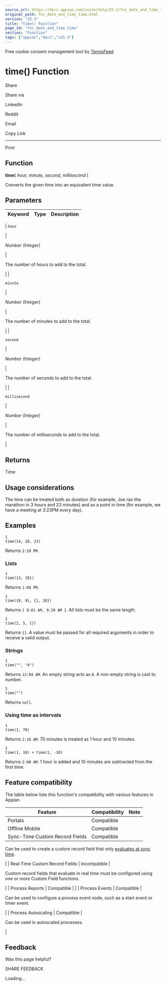 ```yaml
---
source_url: https://docs.appian.com/suite/help/25.3/fnc_date_and_time_time.html
original_path: fnc_date_and_time_time.html
version: "25.3"
title: "time() Function"
page_id: "fnc_date_and_time_time"
section: "Function"
tags: ["appian","docs","v25.3"]
---
```



Free cookie consent management tool by [TermsFeed](https://www.termsfeed.com/)

# time() Function

Share

Share via

LinkedIn

Reddit

Email

Copy Link

* * *

Print

## Function

**time**( _hour, minute, second, millisecond_ )

Converts the given time into an equivalent time value.

## Parameters

| Keyword | Type | Description |
| --- | --- | --- |
|
`hour`

 |

_Number (Integer)_

 |

The number of hours to add to the total.

 |
|

`minute`

 |

_Number (Integer)_

 |

The number of minutes to add to the total.

 |
|

`second`

 |

_Number (Integer)_

 |

The number of seconds to add to the total.

 |
|

`millisecond`

 |

_Number (Integer)_

 |

The number of milliseconds to add to the total.

 |

## Returns

Time

## Usage considerations

The time can be treated both as duration (for example, Joe ran the marathon in 3 hours and 23 minutes) and as a point in time (for example, we have a meeting at 3:23PM every day).

## Examples

```
1
time(14, 20, 23)
```

Returns `2:20 PM`.

### Lists

```
1
time(13, {8})
```

Returns `1:08 PM`.

```
1
time({8, 9}, {1, 20})
```

Returns `{ 8:01 AM, 9:20 AM }`. All lists must be the same length.

```
1
time(2, 5, {})
```

Returns `{}`. A value must be passed for all required arguments in order to receive a valid output.

### Strings

```
1
time("", "4")
```

Returns `12:04 AM`. An empty string acts as `0`. A non-empty string is cast to number.

```
1
time("")
```

Returns `null`.

### Using time as intervals

```
1
time(1, 70)
```

Returns `2:10 AM`. 70 minutes is treated as 1 hour and 10 minutes.

```
1
time(1, 10) + time(1, -10)
```

Returns `2:00 AM`. 1 hour is added and 10 minutes are subtracted from the first time.

## Feature compatibility

The table below lists this function's compatibility with various features in Appian.

| Feature | Compatibility | Note |
| --- | --- | --- |
| Portals | Compatible |  |
| Offline Mobile | Compatible |  |
| Sync-Time Custom Record Fields | Compatible |
Can be used to create a custom record field that only [evaluates at sync time](custom-record-fields.html#prodlink-sync-time-evaluations).

 |
| Real-Time Custom Record Fields | Incompatible |

Custom record fields that evaluate in real time must be configured using one or more Custom Field functions.

 |
| Process Reports | Compatible |  |
| Process Events | Compatible |

Can be used to configure a process event node, such as a start event or timer event.

 |
| Process Autoscaling | Compatible |

Can be used in autoscaled processes.

 |

## Feedback

Was this page helpful?

SHARE FEEDBACK

Loading...